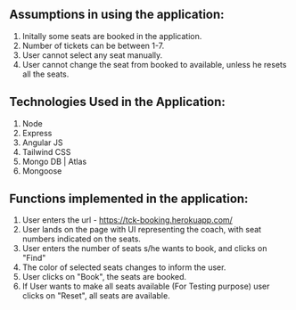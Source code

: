 Assumptions in using the application:
----------------------------------------------------------------------------------------------------

1. Initally some seats are booked in the application.
2. Number of tickets can be between 1-7.
3. User cannot select any seat manually.
4. User cannot change the seat from booked to available, unless he resets all the seats.

Technologies Used in the Application:
--------------------------------------------------------------------------------------------------------

1. Node
2. Express
3. Angular JS
4. Tailwind CSS
5. Mongo DB | Atlas
6. Mongoose

Functions implemented in the application:
-------------------------------------------------------------------------------------------------------

1. User enters the url - https://tck-booking.herokuapp.com/
2. User lands on the page with UI representing the coach, with seat numbers indicated on the seats.
3. User enters the number of seats s/he wants to book, and clicks on "Find"
4. The color of selected seats changes to inform the user.
5. User clicks on "Book", the seats are booked.
6. If User wants to make all seats available (For Testing purpose) user clicks on "Reset", all seats are 
    available.